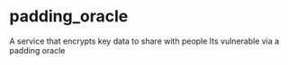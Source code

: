 # padding_oracle

A service that encrypts key data to share with people
Its vulnerable via a padding oracle
